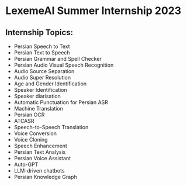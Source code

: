 # LexemeAI Summer Internship 2023

## Internship Topics:

- Persian Speech to Text
- Persian Text to Speech
- Persian Grammar and Spell Checker
- Persian Audio Visual Speech Recognition
- Audio Source Separation
- Audio Super Resolution
- Age and Gender Identification
- Speaker Identification
- Speaker diarisation
- Automatic Punctuation for Persian ASR
- Machine Translation
- Persian OCR
- ATCASR
- Speech-to-Speech Translation
- Voice Conversion
- Voice Cloning
- Speech Enhancement
- Persian Text Analysis
- Persian Voice Assistant
- Auto-GPT
- LLM-driven chatbots
- Persian Knowledge Graph

